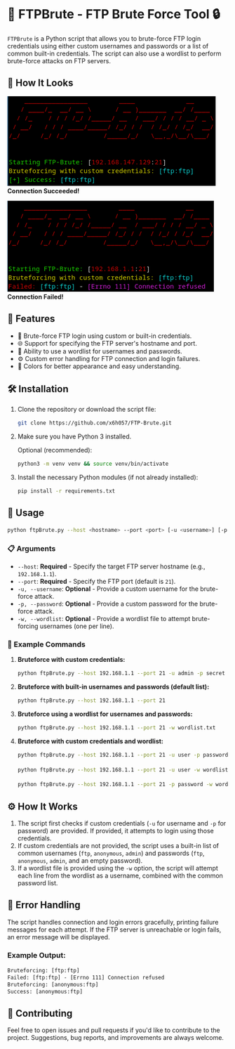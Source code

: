 # 🚀 FTPBrute - FTP Brute Force Tool 🔒

`FTPBrute` is a Python script that allows you to brute-force FTP login credentials using either custom usernames and passwords or a list of common built-in credentials. The script can also use a wordlist to perform brute-force attacks on FTP servers.

## 👀 How It Looks

![✅ Success](/pictures/Success.png)  
**Connection Succeeded!**

![❌ Failed](/pictures/Failed.png)  
**Connection Failed!**

## 🌟 Features

- 🔑 Brute-force FTP login using custom or built-in credentials.
- 🌐 Support for specifying the FTP server's hostname and port.
- 📜 Ability to use a wordlist for usernames and passwords.
- ⚙️ Custom error handling for FTP connection and login failures.
- 🎨 Colors for better appearance and easy understanding.

## 🛠️ Installation

1. Clone the repository or download the script file:
   ```bash
   git clone https://github.com/x6h057/FTP-Brute.git
   ```

2. Make sure you have Python 3 installed.

   Optional (recommended):
   ```bash
   python3 -m venv venv && source venv/bin/activate
   ```

3. Install the necessary Python modules (if not already installed):
   ```bash
   pip install -r requirements.txt
   ```

## 🚀 Usage

```bash
python ftpBrute.py --host <hostname> --port <port> [-u <username>] [-p <password>] [-w <wordlist>]
```

### 📋 Arguments

- `--host`: **Required** - Specify the target FTP server hostname (e.g., `192.168.1.1`).
- `--port`: **Required** - Specify the FTP port (default is `21`).
- `-u, --username`: **Optional** - Provide a custom username for the brute-force attack.
- `-p, --password`: **Optional** - Provide a custom password for the brute-force attack.
- `-w, --wordlist`: **Optional** - Provide a wordlist file to attempt brute-forcing usernames (one per line).

### 🔨 Example Commands

1. **Bruteforce with custom credentials:**

   ```bash
   python ftpBrute.py --host 192.168.1.1 --port 21 -u admin -p secret
   ```

2. **Bruteforce with built-in usernames and passwords (default list):**

   ```bash
   python ftpBrute.py --host 192.168.1.1 --port 21
   ```

3. **Bruteforce using a wordlist for usernames and passwords:**

   ```bash
   python ftpBrute.py --host 192.168.1.1 --port 21 -w wordlist.txt
   ```

4. **Bruteforce with custom credentials and wordlist:**

   ```bash
   python ftpBrute.py --host 192.168.1.1 --port 21 -u user -p password -w wordlist.txt

   python ftpBrute.py --host 192.168.1.1 --port 21 -u user -w wordlist.txt

   python ftpBrute.py --host 192.168.1.1 --port 21 -p password -w wordlist.txt
   ```

## ⚙️ How It Works

1. The script first checks if custom credentials (`-u` for username and `-p` for password) are provided. If provided, it attempts to login using those credentials.
2. If custom credentials are not provided, the script uses a built-in list of common usernames (`ftp`, `anonymous`, `admin`) and passwords (`ftp`, `anonymous`, `admin`, and an empty password).
3. If a wordlist file is provided using the `-w` option, the script will attempt each line from the wordlist as a username, combined with the common password list.

## 🚦 Error Handling

The script handles connection and login errors gracefully, printing failure messages for each attempt. If the FTP server is unreachable or login fails, an error message will be displayed.

### Example Output:
```
Bruteforcing: [ftp:ftp]
Failed: [ftp:ftp] - [Errno 111] Connection refused
Bruteforcing: [anonymous:ftp]
Success: [anonymous:ftp]
```

## 🤝 Contributing

Feel free to open issues and pull requests if you'd like to contribute to the project. Suggestions, bug reports, and improvements are always welcome.
